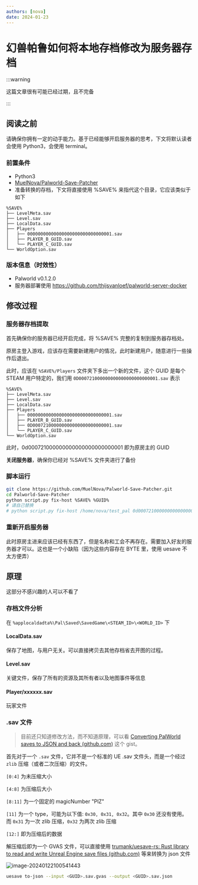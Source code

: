 ```yaml
---
authors: [nova]
date: 2024-01-23
---
```


# 幻兽帕鲁如何将本地存档修改为服务器存档

:::warning

这篇文章很有可能已经过期，且不完备

:::

## 阅读之前

请确保你拥有一定的动手能力。基于已经能够开启服务器的思考，下文将默认读者会使用 Python3，会使用 terminal。

<!--truncate-->

### 前置条件

- Python3
- [MuelNova/Palworld-Save-Patcher](https://github.com/MuelNova/Palworld-Save-Patcher)
- 准备转换的存档，下文将直接使用 %SAVE% 来指代这个目录，它应该类似于如下

```
%SAVE%
├── LevelMeta.sav
├── Level.sav
├── LocalData.sav
├── Players
│   ├── 00000000000000000000000000000001.sav
│   ├── PLAYER_B_GUID.sav
│   └── PLAYER_C_GUID.sav
└── WorldOption.sav
```

### 版本信息（时效性）

- Palworld v0.1.2.0
- 服务器部署使用 https://github.com/thijsvanloef/palworld-server-docker

## 修改过程

### 服务器存档提取

首先确保你的服务器已经开启完成，将 %SAVE% 完整的复制到服务器存档处。

原房主登入游戏，应该存在需要新建用户的情况，此时新建用户，随意进行一些操作后退出。

此时，应该在 `%SAVE%/Players` 文件夹下多出一个新的文件，这个 GUID 是每个 STEAM 用户特定的，我们用 `0D000721000000000000000000000001.sav` 表示

```
%SAVE%
├── LevelMeta.sav
├── Level.sav
├── LocalData.sav
├── Players
│   ├── 00000000000000000000000000000001.sav
│   ├── PLAYER_B_GUID.sav
│   ├── 0D000721000000000000000000000001.sav
│   └── PLAYER_C_GUID.sav
└── WorldOption.sav
```

此时，0d000721000000000000000000000001 即为原房主的 GUID

**关闭服务器**，确保你已经对 %SAVE% 文件夹进行了备份

### 脚本运行

```bash
git clone https://github.com/MuelNova/Palworld-Save-Patcher.git
cd Palworld-Save-Patcher
python script.py fix-host %SAVE% %GUID%
# 请自己替换
# python script.py fix-host /home/nova/test_pal 0d000721000000000000000000000000
```

### 重新开启服务器

此时原房主进来应该已经有东西了，但是名称和工会不再存在。需要加入好友的服务器才可以。这也是一个小缺陷（因为这些内容存在 BYTE 里，使用 uesave 不太方便弄）

## 原理

这部分不感兴趣的人可以不看了

### 存档文件分析

在 `%applocaldadta%\Pal\Saved\SavedGame\<STEAM_ID>\<WORLD_ID>` 下

#### LocalData.sav

保存了地图，与用户无关。可以直接拷贝去其他存档省去开图的过程。

#### Level.sav

关键文件，保存了所有的资源及其所有者以及地图事件等信息

#### Player/xxxxxx.sav

玩家文件

### .sav 文件

> 目前还只知道修改方法，而不知道原理，可以看 [Converting PalWorld saves to JSON and back (github.com)](https://gist.github.com/cheahjs/300239464dd84fe6902893b6b9250fd0) 这个 gist。

首先对于一个 `.sav` 文件，它并不是一个标准的 UE .sav 文件头，而是一个经过 `zlib` 压缩（或者二次压缩）的文件。

`[0:4]` 为未压缩大小

`[4:8]` 为压缩后大小

`[8:11]` 为一个固定的 magicNumber "PlZ"

`[11]` 为一个 type，可能为以下值: `0x30, 0x31, 0x32`。其中 `0x30` 还没有使用。而 `0x31` 为一次 zlib 压缩，`0x32` 为两次 zlib 压缩

`[12:]` 即为压缩后的数据

解压缩后即为一个 GVAS 文件，可以直接使用 [trumank/uesave-rs: Rust library to read and write Unreal Engine save files (github.com)](https://github.com/trumank/uesave-rs) 等来转换为 json 文件

![image-20240122100541443](https://oss.nova.gal/img/image-20240122100541443.png)

```bash
uesave to-json --input <GUID>.sav.gvas --output <GUID>.sav.json
```
